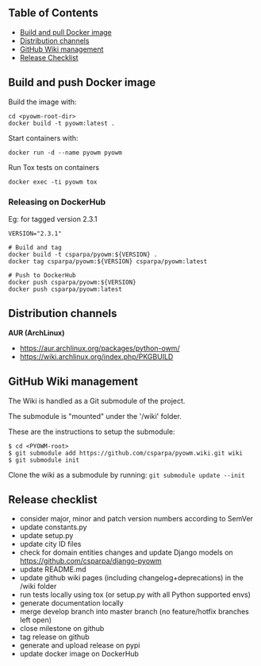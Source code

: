 ## Table of Contents
 - [Build and pull Docker image](#docker_img)
 - [Distribution channels](#dist_channels)
 - [GitHub Wiki management](#gh_wiki)
 - [Release Checklist](#release)

<a name="docker_img"></a>
## Build and push Docker image

Build the image with:

```shell
cd <pyowm-root-dir>
docker build -t pyowm:latest .
```

Start containers with:
```shell
docker run -d --name pyowm pyowm
```

Run Tox tests on containers
```shell
docker exec -ti pyowm tox
```


### Releasing on DockerHub

Eg: for tagged version 2.3.1

```shell
VERSION="2.3.1"

# Build and tag
docker build -t csparpa/pyowm:${VERSION} .
docker tag csparpa/pyowm:${VERSION} csparpa/pyowm:latest

# Push to DockerHub
docker push csparpa/pyowm:${VERSION}
docker push csparpa/pyowm:latest
```

<a name="dist_channels"></a>
## Distribution channels

**AUR (ArchLinux)**
  * https://aur.archlinux.org/packages/python-owm/
  * https://wiki.archlinux.org/index.php/PKGBUILD


<a name="gh_wiki"></a>
## GitHub Wiki management

The Wiki is handled as a Git submodule of the project.

The submodule is "mounted" under the '/wiki' folder.

These are the instructions to setup the submodule:

```shell
$ cd <PYOWM-root>
$ git submodule add https://github.com/csparpa/pyowm.wiki.git wiki
$ git submodule init
```

Clone the wiki as a submodule by running: `git submodule update --init`


<a name="release"></a>
## Release checklist
* consider major, minor and patch version numbers according to SemVer
* update constants.py
* update setup.py
* update city ID files
* check for domain entities changes and update Django models on https://github.com/csparpa/django-pyowm
* update README.md
* update github wiki pages (including changelog+deprecations) in the /wiki folder
* run tests locally using tox (or setup.py with all Python supported envs)
* generate documentation locally
* merge develop branch into master branch (no feature/hotfix branches left open)
* close milestone on github
* tag release on github
* generate and upload release on pypi
* update docker image on DockerHub